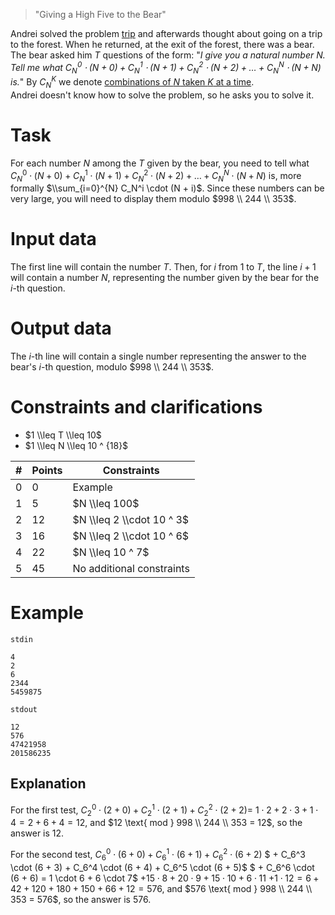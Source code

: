 > "Giving a High Five to the Bear"

Andrei solved the problem [trip](https://kilonova.ro/problems/619) and afterwards thought about going on a trip to the forest. When he returned, at the exit of the forest, there was a bear. The bear asked him $T$ questions of the form: "*I give you a natural number $N$. Tell me what $C_N^0 \cdot (N + 0) + C_N^1 \cdot (N + 1) + C_N^2 \cdot (N + 2) + \dots + C_N^N \cdot (N + N)$ is.*" By $C_N^K$ we denote [combinations of $N$ taken $K$ at a time](https://en.wikipedia.org/wiki/Combination).  
Andrei doesn't know how to solve the problem, so he asks you to solve it.

# Task

For each number $N$ among the $T$ given by the bear, you need to tell what $C_N^0 \cdot (N + 0) + C_N^1 \cdot (N + 1) + C_N^2 \cdot (N + 2) + \dots + C_N^N \cdot (N + N)$ is, more formally $\\sum_{i=0}^{N} C_N^i \cdot (N + i)$. Since these numbers can be very large, you will need to display them modulo $998 \\ 244 \\ 353$.

# Input data

The first line will contain the number $T$. Then, for $i$ from $1$ to $T$, the line $i + 1$ will contain a number $N$, representing the number given by the bear for the $i$-th question.

# Output data

The $i$-th line will contain a single number representing the answer to the bear's $i$-th question, modulo $998 \\ 244 \\ 353$.

# Constraints and clarifications

* $1 \\leq T \\leq 10$
* $1 \\leq N \\leq 10 ^ {18}$

| # | Points | Constraints |
| - | ------- | ------------ |
| 0 | 0 | Example |
| 1 | 5 | $N \\leq 100$ |
| 2 | 12 | $N \\leq 2 \\cdot 10 ^ 3$ |
| 3 | 16 | $N \\leq 2 \\cdot 10 ^ 6$ |
| 4 | 22 | $N \\leq 10 ^ 7$ |
| 5 | 45 | No additional constraints |


# Example

`stdin`
```
4
2 
6
2344
5459875
```

`stdout`
```
12
576
47421958
201586235
```

## Explanation

For the first test, $C_2^0 \cdot (2 + 0) + C_2^1 \cdot (2 + 1) + C_2^2 \cdot (2 + 2) =$ $1 \cdot 2 + 2 \cdot 3 + 1 \cdot 4 = 2 + 6 + 4 = 12$, and $12 \text{ mod } 998 \\ 244 \\ 353 = 12$, so the answer is $12$.

For the second test, $C_6^0 \cdot (6 + 0) + C_6^1 \cdot (6 + 1) + C_6^2 \cdot (6 + 2)$ $ + C_6^3 \cdot (6 + 3) + C_6^4 \cdot (6 + 4) + C_6^5 \cdot (6 + 5)$ $ + C_6^6 \cdot (6 + 6) = 1 \cdot 6 + 6 \cdot 7$ $+ 15 \cdot 8 + 20 \cdot 9 + 15 \cdot 10 + 6 \cdot 11$ $+ 1 \cdot 12 = 6 + 42 + 120 + 180 + 150 + 66 + 12 = 576$, and $576 \text{ mod } 998 \\ 244 \\ 353 = 576$, so the answer is $576$.